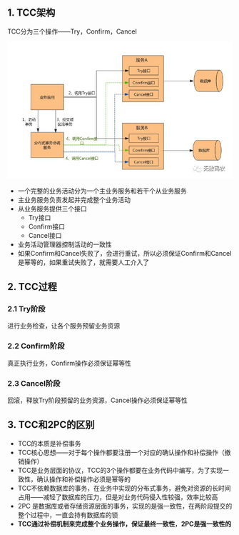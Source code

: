 

## 1. TCC架构

TCC分为三个操作——Try，Confirm，Cancel

![TCC](assert/TCC.png)

* 一个完整的业务活动分为一个主业务服务和若干个从业务服务
* 主业务服务负责发起并完成整个业务活动
* 从业务服务提供三个接口
  * Try接口
  * Confirm接口
  * Cancel接口
* 业务活动管理器控制活动的一致性
* 如果Confirm和Cancel失败了，会进行重试，所以必须保证Confirm和Cancel是幂等的，如果重试失败了，就需要人工介入了



## 2. TCC过程

### 2.1 Try阶段

进行业务检查，让各个服务预留业务资源

### 2.2 Confirm阶段

真正执行业务，Confirm操作必须保证幂等性

### 2.3 Cancel阶段

回滚，释放Try阶段预留的业务资源，Cancel操作必须保证幂等性



## 3. TCC和2PC的区别

* TCC的本质是补偿事务
* TCC核心思想——对于每个操作都要注册一个对应的确认操作和补偿操作（撤销操作）
* TCC是业务层面的协议，TCC的3个操作都要在业务代码中编写，为了实现一致性，确认操作和补偿操作必须是幂等的
* TCC不依赖数据库的事务，在业务中实现的分布式事务，避免对资源的长时间占用——减轻了数据库的压力，但是对业务代码侵入性较强，效率比较高
* 2PC 是数据库或者存储资源层面的事务，实现的是强一致性，在两阶段提交的整个过程中，一直会持有数据库的锁
* **TCC通过补偿机制来完成整个业务操作，保证最终一致性**，**2PC是强一致性的**
